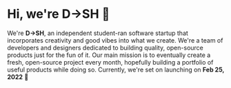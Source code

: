 # Hi, we're D→SH 👋

We're **D→SH**, an independent student-ran software startup that incorporates creativity and good vibes into what we create. We're a team of developers and designers dedicated to building quality, open-source products just for the fun of it. Our main mission is to eventually create a fresh, open-source project every month, hopefully building a portfolio of useful products while doing so. Currently, we're set on launching on **Feb 25, 2022** 🚀
